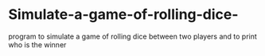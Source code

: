 # Simulate-a-game-of-rolling-dice-
program to simulate a game of rolling dice between two players and to print who is the winner
